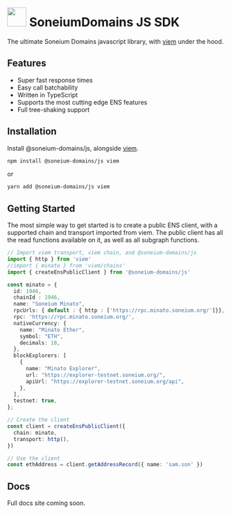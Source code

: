 # <img src="https://soneium.domains/logos/soneium-domains-logo.svg" width="44" height="44" /> SoneiumDomains JS SDK

The ultimate Soneium Domains javascript library, with [viem](https://github.com/wagmi-dev/viem) under the hood.

## Features

- Super fast response times
- Easy call batchability
- Written in TypeScript
- Supports the most cutting edge ENS features
- Full tree-shaking support

## Installation

Install @soneium-domains/js, alongside [viem](https://github.com/wagmi-dev/viem).

```sh
npm install @soneium-domains/js viem
```

or 

```sh
yarn add @soneium-domains/js viem
```

## Getting Started

The most simple way to get started is to create a public ENS client, with a supported
chain and transport imported from viem. The public client has all the read functions available on it,
as well as all subgraph functions.

```ts
// Import viem transport, viem chain, and @soneium-domains/js
import { http } from 'viem'
//import { minato } from 'viem/chains'
import { createEnsPublicClient } from '@soneium-domains/js'

const minato = {
  id: 1946,
  chainId : 1946,
  name: "Soneium Minato",
  rpcUrls: { default : { http : ['https://rpc.minato.soneium.org/']}},
  rpc: 'https://rpc.minato.soneium.org/',
  nativeCurrency: {
    name: "Minato Ether",
    symbol: "ETH",
    decimals: 18,
  },
  blockExplorers: [
    {
      name: "Minato Explorer",
      url: "https://explorer-testnet.soneium.org/",
      apiUrl: "https://explorer-testnet.soneium.org/api",
    },
  ],
  testnet: true,
};

// Create the client
const client = createEnsPublicClient({
  chain: minato,
  transport: http(),
})

// Use the client
const ethAddress = client.getAddressRecord({ name: 'sam.son' })
```

## Docs

Full docs site coming soon.
